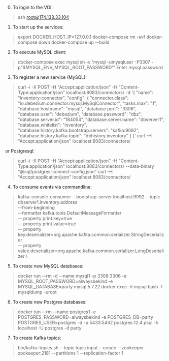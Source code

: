 0. To login to the VDI:
> ssh root@174.138.33.104

1. To start up the services:
> export DOCKER_HOST_IP=127.0.0.1
> docker-compose rm -svf
> docker-compose down
> docker-compose up --build

2. To execute MySQL client:
> docker-compose exec mysql sh -c 'mysql -umysqluser -P3307 -p"$MYSQL_ENV_MYSQL_ROOT_PASSWORD"'
> Enter mysql password

3. To register a new service (MySQL):
> curl -i -X POST -H "Accept:application/json" -H "Content-Type:application/json" localhost:8083/connectors/ -d '{ "name": "inventory-connector", "config": { "connector.class": "io.debezium.connector.mysql.MySqlConnector", "tasks.max": "1", "database.hostname": "mysql", "database.port": "3306", "database.user": "debezium", "database.password": "dbz", "database.server.id": "184054", "database.server.name": "dbserver1", "database.whitelist": "inventory", "database.history.kafka.bootstrap.servers": "kafka:9092", "database.history.kafka.topic": "dbhistory.inventory" } }'
> curl -H "Accept:application/json" localhost:8083/connectors/

or Postgresql:
 > curl -i -X POST -H "Accept:application/json" -H "Content-Type:application/json" localhost:8083/connectors/ --data-binary "@sql/postgres-connect-config.json"
> curl -H "Accept:application/json" localhost:8083/connectors/
 
4. To consume events via commandline:
> kafka-console-consumer --bootstrap-server localhost:9092 --topic dbserver1.inventory.address \
--from-beginning \
--formatter kafka.tools.DefaultMessageFormatter \
-- property print.key=true \
-- property print.value=true \
-- property key.deserializer=org.apache.kafka.common.serializer.StringDeserializer \
-- property value.deserializer=org.apache.kafka.common.serializer.LongDeserializer \

5. To create new MySQL databases:
> docker run --rm -d --name mysql1 -p 3308:3306 -e MYSQL_ROOT_PASSWORD=alwaysbekind -e MYSQL_DATABASE=party mysql:5.7.22
> docker exec -it mysql bash -l
> mysqldump -uroot 

6. To create new Postgres databases:
> docker run --rm --name postgres1 -e POSTGRES_PASSWORD=alwaysbekind -e POSTGRES_DB=party POSTGRES_USER=postgres -d -p 5433:5432 postgres:12.4
> psql -h localhost -U postgres -d party

7. To create Kafka topics:
> bin/kafka-topics.sh --topic topic.input --create --zookeeper zookeeper:2181 --partitions 1 --replication-factor 1
